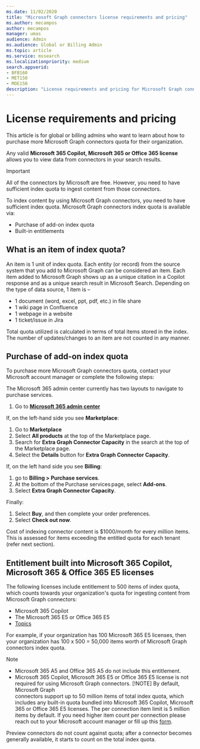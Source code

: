 ```yaml
---
ms.date: 11/02/2020
title: "Microsoft Graph connectors license requirements and pricing"
ms.author: mecampos
author: mecampos
manager: umas
audience: Admin
ms.audience: Global or Billing Admin
ms.topic: article
ms.service: mssearch
ms.localizationpriority: medium
search.appverid:
- BFB160
- MET150
- MOE150
description: "License requirements and pricing for Microsoft Graph connectors for Microsoft Search."
---
```

<!---Previous ms.author: rusamai --->

# License requirements and pricing

This article is for global or billing admins who want to learn about how to purchase more Microsoft Graph connectors quota for their organization.

Any valid **Microsoft 365 Copilot, Microsoft 365 or Office 365 license** allows you to view data from connectors in your search results.

>[!IMPORTANT]
>All of the connectors by Microsoft are free. However, you need to have sufficient index quota to ingest content from those connectors.

To index content by using Microsoft Graph connectors, you need to have sufficient index quota. Microsoft Graph connectors index quota is available via:

- Purchase of add-on index quota
- Built-in entitlements

## What is an item of index quota?
An item is 1 unit of index quota.  Each entity (or record) from the source system that you add to Microsoft Graph can be considered an item. Each item added to Microsoft Graph shows up as a unique citation in a Copilot response and as a unique search result in Microsoft Search. Depending on the type of data source, 1 item is – 
-	1 document (word, excel, ppt, pdf, etc.) in file share
-	1 wiki page in Confluence
-	1 webpage in a website
-	1 ticket/issue in Jira

Total quota utilized is calculated in terms of total items stored in the index. The number of updates/changes to an item are not counted in any manner. 

## Purchase of add-on index quota
To purchase more Microsoft Graph connectors quota, contact your Microsoft account manager or complete the following steps:

The Microsoft 365 admin center currently has two layouts to navigate to purchase services.

1. Go to **[Microsoft 365 admin center](https://admin.microsoft.com)**

If, on the left-hand side you see **Marketplace**:
1. Go to **Marketplace**
2. Select **All products** at the top of the Marketplace page.
3. Search for **Extra Graph Connector Capacity** in the search at the top of the Marketplace page.
4. Select the **Details** button for **Extra Graph Connector Capacity**.

If, on the left hand side you see **Billing**:
1. go to **Billing > Purchase services**.
2. At the bottom of the Purchase services page, select **Add-ons**.
3. Select **Extra Graph Connector Capacity**.

Finally:
1. Select **Buy**, and then complete your order preferences.
2. Select **Check out now**.

Cost of indexing connector content is $1000/month for every million items. This is assessed for items exceeding the entitled quota for each tenant (refer next section).

## Entitlement built into Microsoft 365 Copilot, Microsoft 365 & Office 365 E5 licenses

The following licenses include entitlement to 500 items of index quota, which counts towards your organization's quota for ingesting content from Microsoft Graph connectors:

* Microsoft 365 Copilot
* The Microsoft 365 E5 or Office 365 E5
* [Topics](https://www.microsoft.com/microsoft-viva/topics?activetab=pivot:overviewtab)

For example, if your organization has 100 Microsoft 365 E5 licenses, then your organization has 100 x 500 = 50,000 items worth of Microsoft Graph connectors index quota.

<!---Comment requested in PR#143--->
> [!NOTE]
> * Microsoft 365 A5 and Office 365 A5 do not include this entitlement.
> * Microsoft 365 Copilot, Microsoft 365 E5 or Office 365 E5 license is not required for using Microsoft Graph connectors.
> [!NOTE]
> By default, Microsoft Graph connectors support up to 50 million items of total index quota, which includes any built-in quota bundled into Microsoft 365 Copilot, Microsoft 365 or Office 365 E5 licenses. The per connection item limit is 5 million items by default. If you need higher item count per connection please reach out to your Microsoft account manager or fill up this [form](https://aka.ms/GraphConnectorsHigherCapacity).
>
> Preview connectors do not count against quota; after a connector becomes generally available, it starts to count on the total index quota.

